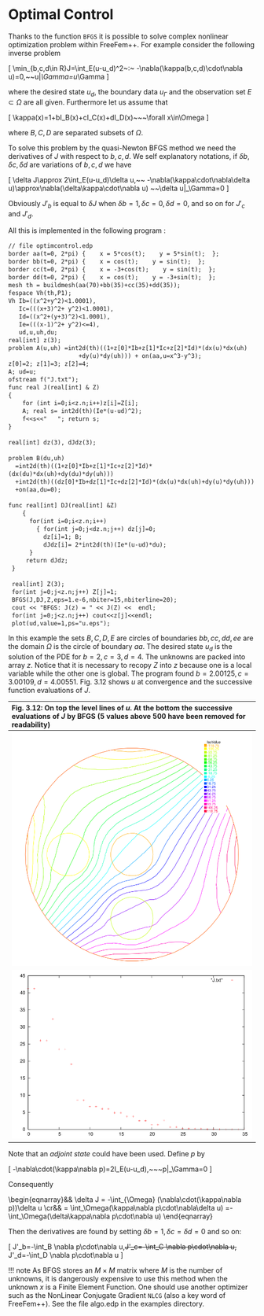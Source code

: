 # Optimal Control

Thanks to the function `BFGS` it
is possible to solve complex nonlinear optimization problem within
FreeFem++. For example consider the following inverse
problem

\[
    \min_{b,c,d\in R}J=\int_E(u-u_d)^2~:~
    -\nabla(\kappa(b,c,d)\cdot\nabla u)=0,~~u|_\Gamma=u_\Gamma
\]

where the desired state $u_d$, the boundary data $u_\Gamma$ and the
observation set $E\subset\Omega$ are all given. Furthermore let us
assume that

\[
    \kappa(x)=1+bI_B(x)+cI_C(x)+dI_D(x)~~~\forall x\in\Omega
\]

where $B,C,D$ are separated subsets of $\Omega$.

To solve this problem by the quasi-Newton BFGS method we need the
derivatives of $J$ with respect to $b,c,d$.  We self explanatory
notations, if $\delta b,\delta c,\delta d$ are variations of
$b,c,d$ we have

\[
    \delta J\approx 2\int_E(u-u_d)\delta u,~~
    -\nabla(\kappa\cdot\nabla\delta u)\approx\nabla(\delta\kappa\cdot\nabla
    u)
    ~~\delta u|_\Gamma=0
\]

Obviously $J'_b$ is equal to $\delta J$ when $\delta b=1,\delta
c=0,\delta d=0$, and so on for $J'_c$ and $J'_d$.

All this is implemented in the following program :

```freefem
// file optimcontrol.edp
border aa(t=0, 2*pi) {    x = 5*cos(t);    y = 5*sin(t);  };
border bb(t=0, 2*pi) {    x = cos(t);    y = sin(t);  };
border cc(t=0, 2*pi) {    x = -3+cos(t);    y = sin(t);  };
border dd(t=0, 2*pi) {    x = cos(t);    y = -3+sin(t);  };
mesh th = buildmesh(aa(70)+bb(35)+cc(35)+dd(35));
fespace Vh(th,P1);
Vh Ib=((x^2+y^2)<1.0001),
   Ic=(((x+3)^2+ y^2)<1.0001),
   Id=((x^2+(y+3)^2)<1.0001),
   Ie=(((x-1)^2+ y^2)<=4),
   ud,u,uh,du;
real[int] z(3);
problem A(u,uh) =int2d(th)((1+z[0]*Ib+z[1]*Ic+z[2]*Id)*(dx(u)*dx(uh)
                    +dy(u)*dy(uh))) + on(aa,u=x^3-y^3);
z[0]=2; z[1]=3; z[2]=4;
A; ud=u;
ofstream f("J.txt");
func real J(real[int] & Z)
{
    for (int i=0;i<z.n;i++)z[i]=Z[i];
    A; real s= int2d(th)(Ie*(u-ud)^2);
    f<<s<<"   "; return s;
}

real[int] dz(3), dJdz(3);

problem B(du,uh)
  =int2d(th)((1+z[0]*Ib+z[1]*Ic+z[2]*Id)*(dx(du)*dx(uh)+dy(du)*dy(uh)))
  +int2d(th)((dz[0]*Ib+dz[1]*Ic+dz[2]*Id)*(dx(u)*dx(uh)+dy(u)*dy(uh)))
  +on(aa,du=0);

func real[int] DJ(real[int] &Z)
    {
      for(int i=0;i<z.n;i++)
        { for(int j=0;j<dz.n;j++) dz[j]=0;
          dz[i]=1; B;
          dJdz[i]= 2*int2d(th)(Ie*(u-ud)*du);
      }
     return dJdz;
 }

 real[int] Z(3);
 for(int j=0;j<z.n;j++) Z[j]=1;
 BFGS(J,DJ,Z,eps=1.e-6,nbiter=15,nbiterline=20);
 cout << "BFGS: J(z) = " << J(Z) <<  endl;
 for(int j=0;j<z.n;j++) cout<<z[j]<<endl;
 plot(ud,value=1,ps="u.eps");
```

In this example the sets $B,C,D,E$ are circles of boundaries $bb,cc,dd,ee$ are the domain
$\Omega$ is the circle of boundary $aa$.  The desired state $u_d$ is the solution
of the PDE for $b=2,c=3,d=4$.  The unknowns are packed into array $z$.  Notice that it is
necessary to recopy $Z$ into $z$ because one is a local variable while the other one is global. The program found $b=2.00125,c=3.00109,d=4.00551$.
Fig. 3.12 shows $u$ at convergence and the successive function evaluations of $J$.

|Fig. 3.12: On top the level lines of $u$. At the bottom the successive evaluations of $J$ by BFGS (5 values above 500 have been removed for readability)|
|:----|
|![u BFGS](images/u-bfgs.svg)|
|![j BFGS](images/J-bfgs.svg)|

Note that an _adjoint state_ could have been used. Define $p$ by

\[
-\nabla\cdot(\kappa\nabla p)=2I_E(u-u_d),~~~p|_\Gamma=0
\]

Consequently

\begin{eqnarray}&&
\delta J = -\int_{\Omega} (\nabla\cdot(\kappa\nabla p))\delta u
\cr&&
= \int_\Omega(\kappa\nabla p\cdot\nabla\delta u)
=-\int_\Omega(\delta\kappa\nabla p\cdot\nabla u)
\end{eqnarray}

Then the derivatives are found by setting $\delta b=1, \delta c=\delta d=0$ and so on:

\[
    J'_b=-\int_B \nabla p\cdot\nabla u,~~J'_c=-\int_C \nabla p\cdot\nabla u,~~
    J'_d=-\int_D \nabla p\cdot\nabla u
\]

!!! note
	As BFGS stores an $M\times M$ matrix where $M$ is the number of
	unknowns, it is dangerously expensive to use this method when the unknown $x$ is a
	Finite Element Function.  One should use another optimizer such as
	the NonLinear Conjugate Gradient `NLCG` (also a key word of FreeFem++).
	See the file algo.edp in the examples directory.


